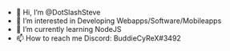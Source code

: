- 👋 Hi, I’m @DotSlashSteve
- 👀 I’m interested in Developing Webapps/Software/Mobileapps
- 🌱 I’m currently learning NodeJS
- 📫 How to reach me Discord: BuddieCyReX#3492

<!---
DotSlashSteve/DotSlashSteve is a ✨ special ✨ repository because its `README.md` (this file) appears on your GitHub profile.
You can click the Preview link to take a look at your changes.
--->

